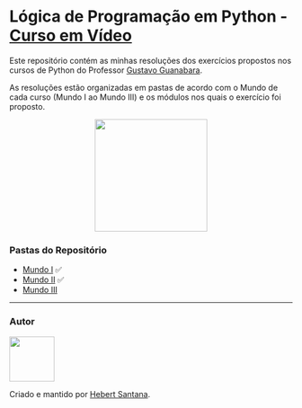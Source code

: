 # Lógica de Programação em Python - [Curso em Vídeo](https://www.cursoemvideo.com/)

Este repositório contém as minhas resoluções dos exercícios propostos nos cursos de Python do Professor [Gustavo Guanabara](https://github.com/gustavoguanabara).

As resoluções estão organizadas em pastas de acordo com o Mundo de cada curso (Mundo I ao Mundo III) e os módulos nos quais o exercício foi proposto.

<p align="center">
  <img width="200" height="200" src="https://cdn3.iconfinder.com/data/icons/logos-and-brands-adobe/512/267_Python-512.png">
</p>

### Pastas do Repositório
* [Mundo I](https://github.com/hebert-santana/exercicios-curso-em-video-python/tree/main/Mundo%20I) ✅
* [Mundo II](https://github.com/hebert-santana/exercicios-curso-em-video-python/tree/main/Mundo%20II) ✅
* [Mundo III](https://github.com/hebert-santana/exercicios-curso-em-video-python/tree/main/Mundo%20III)


---

### Autor

[<img src="https://avatars.githubusercontent.com/u/102166830?v=4" width=80>](https://www.linkedin.com/in/hebert-santana/)

Criado e mantido por [Hebert Santana](https://www.linkedin.com/in/hebert-santana/).


